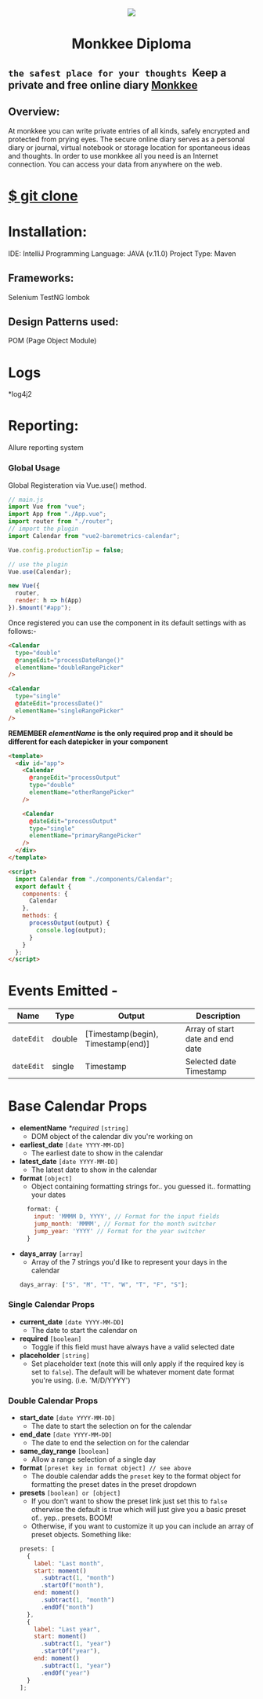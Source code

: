 <h1 align="center"><img src="https://my.monkkee.com/assets/logo-f0892a4a253a67a010b482174e0e4a9f3d95eccc89e4c73422f09d6168df6b6b.png"></h1>
<h1 align="center">Monkkee Diploma</h1>

`the safest place for your thoughts
`Keep a private and free online diary **[Monkkee](https://my.monkkee.com/#/)**
---

<h2 align="left">Overview:</h2>
At monkkee you can write private entries of all kinds, safely encrypted and protected from prying eyes. The secure online diary serves as a personal diary or journal, virtual notebook or storage location for spontaneous ideas and thoughts. In order to use monkkee all you need is an Internet connection. You can access your data from anywhere on the web.

# [$ git clone](https://github.com/Kuznikit/MonkkeeDiploma.git)

# Installation:
IDE: IntelliJ
Programming Language: JAVA (v.11.0)
Project Type: Maven
## Frameworks:
Selenium
TestNG
lombok
## Design Patterns used:
POM (Page Object Module)
# Logs
*log4j2
# Reporting:
Allure reporting system
### Global Usage

Global Registeration via Vue.use() method.

```js
// main.js
import Vue from "vue";
import App from "./App.vue";
import router from "./router";
// import the plugin
import Calendar from "vue2-baremetrics-calendar";

Vue.config.productionTip = false;

// use the plugin
Vue.use(Calendar);

new Vue({
  router,
  render: h => h(App)
}).$mount("#app");
```

Once registered you can use the component in its default settings with as follows:-

```html
<Calendar
  type="double"
  @rangeEdit="processDateRange()"
  elementName="doubleRangePicker"
/>

<Calendar
  type="single"
  @dateEdit="processDate()"
  elementName="singleRangePicker"
/>
```

**REMEMBER _elementName_ is the only required prop and it should be different for each datepicker in your component**

```html
<template>
  <div id="app">
    <Calendar
      @rangeEdit="processOutput"
      type="double"
      elementName="otherRangePicker"
    />

    <Calendar
      @dateEdit="processOutput"
      type="single"
      elementName="primaryRangePicker"
    />
  </div>
</template>

<script>
  import Calendar from "./components/Calendar";
  export default {
    components: {
      Calendar
    },
    methods: {
      processOutput(output) {
        console.log(output);
      }
    }
  };
</script>
```

# Events Emitted -

| Name       | Type   | Output                             | Description                      |
| ---------- | ------ | ---------------------------------- | -------------------------------- |
| `dateEdit` | double | [Timestamp(begin), Timestamp(end)] | Array of start date and end date |
| `dateEdit` | single | Timestamp                          | Selected date Timestamp          |

# Base Calendar Props

- **elementName** _\*required_ `[string]`
    - DOM object of the calendar div you're working on
- **earliest_date** `[date YYYY-MM-DD]`
    - The earliest date to show in the calendar
- **latest_date** `[date YYYY-MM-DD]`
    - The latest date to show in the calendar
- **format** `[object]`
    - Object containing formatting strings for.. you guessed it.. formatting your dates
  ```js
    format: {
      input: 'MMMM D, YYYY', // Format for the input fields
      jump_month: 'MMMM', // Format for the month switcher
      jump_year: 'YYYY' // Format for the year switcher
    }
  ```
- **days_array** `[array]`
    - Array of the 7 strings you'd like to represent your days in the calendar
  ```js
  days_array: ["S", "M", "T", "W", "T", "F", "S"];
  ```

### Single Calendar Props

- **current_date** `[date YYYY-MM-DD]`
    - The date to start the calendar on
- **required** `[boolean]`
    - Toggle if this field must have always have a valid selected date
- **placeholder** `[string]`
    - Set placeholder text (note this will only apply if the required key is set to `false`). The default will be whatever moment date format you're using. (i.e. 'M/D/YYYY')

### Double Calendar Props

- **start_date** `[date YYYY-MM-DD]`
    - The date to start the selection on for the calendar
- **end_date** `[date YYYY-MM-DD]`
    - The date to end the selection on for the calendar
- **same_day_range** `[boolean]`
    - Allow a range selection of a single day
- **format** `[preset key in format object] // see above`
    - The double calendar adds the `preset` key to the format object for formatting the preset dates in the preset dropdown
- **presets** `[boolean] or [object]`
    - If you don't want to show the preset link just set this to `false` otherwise the default is true which will just give you a basic preset of.. yep.. presets. BOOM!
    - Otherwise, if you want to customize it up you can include an array of preset objects. Something like:
  ```js
  presets: [
    {
      label: "Last month",
      start: moment()
        .subtract(1, "month")
        .startOf("month"),
      end: moment()
        .subtract(1, "month")
        .endOf("month")
    },
    {
      label: "Last year",
      start: moment()
        .subtract(1, "year")
        .startOf("year"),
      end: moment()
        .subtract(1, "year")
        .endOf("year")
    }
  ];
  ```

